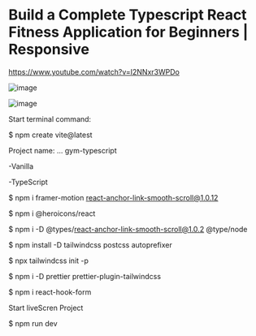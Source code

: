 <h1>Build a Complete Typescript React Fitness Application for Beginners | Responsive </h1>

https://www.youtube.com/watch?v=I2NNxr3WPDo


![image](https://github.com/0trava/Gym_typescrips/assets/102797527/47862448-cf8d-4057-b1cc-13655502f31a)

![image](https://github.com/0trava/Gym_typescrips/assets/102797527/646aca37-675a-4cdd-bee9-dc3baef319c7)



Start terminal command:

$ npm create vite@latest</p>
Project name: ... gym-typescript</p>
-Vanilla</p>
-TypeScript</p>
$ npm i framer-motion react-anchor-link-smooth-scroll@1.0.12</p>
$ npm i @heroicons/react</p>
$ npm i -D @types/react-anchor-link-smooth-scroll@1.0.2 @type/node</p>
$ npm install -D tailwindcss postcss autoprefixer</p>
$ npx tailwindcss init -p</p>
$ npm i -D prettier prettier-plugin-tailwindcss</p>
$ npm i react-hook-form</p>


Start liveScren Project </p>
$ npm run dev</p>


